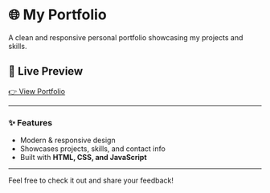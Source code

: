 # 🌐 My Portfolio

A clean and responsive personal portfolio showcasing my projects and skills.

## 🔗 Live Preview  
[👉 View Portfolio](https://nizamyu2005.github.io/Personal-Portfolio/)

---

### ✨ Features  
- Modern & responsive design  
- Showcases projects, skills, and contact info  
- Built with **HTML, CSS, and JavaScript**  

---

Feel free to check it out and share your feedback!  

